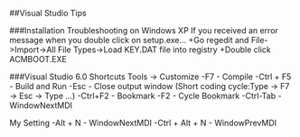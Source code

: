 
##Visual Studio Tips


###Installation Troubleshooting on Windows XP
If you received an error message when you double click on setup.exe...
+Go regedit and File->Import->All File Types->Load KEY.DAT file into registry
+Double click ACMBOOT.EXE

###Visual Studio 6.0 Shortcuts
Tools -> Customize
-F7 - Compile
-Ctrl + F5 - Build and Run
-Esc - Close output window (Short coding cycle:Type -> F7 -> Esc -> Type ...)
-Ctrl+F2 - Bookmark
-F2 - Cycle Bookmark
-Ctrl-Tab - WindowNextMDI

My Setting
-Alt + N - WindowNextMDI
-Ctrl + Alt + N - WindowPrevMDI




